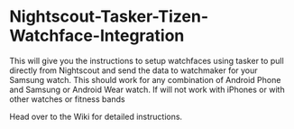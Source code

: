 # Nightscout-Tasker-Tizen-Watchface-Integration

This will give you the instructions to setup watchfaces using tasker to pull directly from Nightscout and send the data to watchmaker for your Samsung watch. This should work for any combination of Android Phone and Samsung or Android Wear watch. If will not work with iPhones or with other watches or fitness bands

Head over to the Wiki for detailed instructions.
